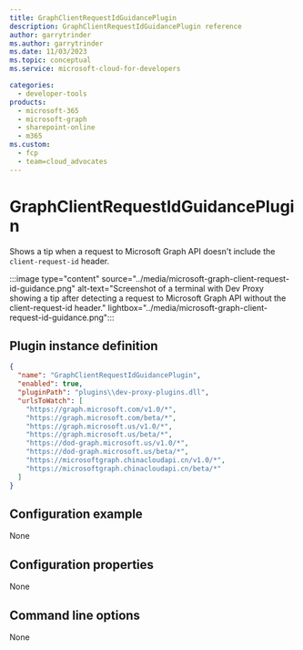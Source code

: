 ```yaml
---
title: GraphClientRequestIdGuidancePlugin
description: GraphClientRequestIdGuidancePlugin reference
author: garrytrinder
ms.author: garrytrinder
ms.date: 11/03/2023
ms.topic: conceptual
ms.service: microsoft-cloud-for-developers

categories:
  - developer-tools
products:
  - microsoft-365
  - microsoft-graph
  - sharepoint-online
  - m365
ms.custom:
  - fcp
  - team=cloud_advocates
---
```


# GraphClientRequestIdGuidancePlugin

Shows a tip when a request to Microsoft Graph API doesn't include the `client-request-id` header.

:::image type="content" source="../media/microsoft-graph-client-request-id-guidance.png" alt-text="Screenshot of a terminal with Dev Proxy showing a tip after detecting a request to Microsoft Graph API without the client-request-id header." lightbox="../media/microsoft-graph-client-request-id-guidance.png":::

## Plugin instance definition

```json
{
  "name": "GraphClientRequestIdGuidancePlugin",
  "enabled": true,
  "pluginPath": "plugins\\dev-proxy-plugins.dll",
  "urlsToWatch": [
    "https://graph.microsoft.com/v1.0/*",
    "https://graph.microsoft.com/beta/*",
    "https://graph.microsoft.us/v1.0/*",
    "https://graph.microsoft.us/beta/*",
    "https://dod-graph.microsoft.us/v1.0/*",
    "https://dod-graph.microsoft.us/beta/*",
    "https://microsoftgraph.chinacloudapi.cn/v1.0/*",
    "https://microsoftgraph.chinacloudapi.cn/beta/*"
  ]
}
```

## Configuration example

None

## Configuration properties

None

## Command line options

None
